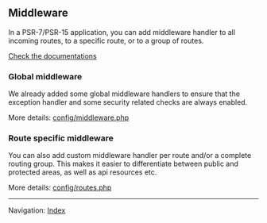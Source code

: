 ## Middleware

In a PSR-7/PSR-15 application, you can add middleware handler to all incoming routes, 
to a specific route, or to a group of routes. 

[Check the documentations](http://www.slimframework.com/docs/v4/objects/routing.html) 

### Global middleware

We already added some global middleware handlers to ensure
that the exception handler and some security related checks are always enabled.

More details: [config/middleware.php](https://github.com/odan/slim4-skeleton/blob/master/config/middleware.php)

### Route specific middleware

You can also add custom middleware handler per route and/or a complete routing group. This makes
it easier to differentiate between public and protected areas, as well as api resources etc.

More details: [config/routes.php](https://github.com/odan/slim4-skeleton/blob/master/config/routes.php)

<hr>

Navigation: [Index](readme.md)
